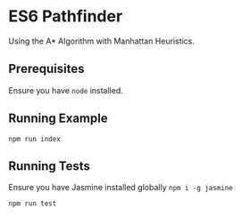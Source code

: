 # ES6 Pathfinder

Using the A* Algorithm with Manhattan Heuristics.

## Prerequisites

Ensure you have `node` installed.

## Running Example

`npm run index`

## Running Tests

Ensure you have Jasmine installed globally `npm i -g jasmine`

`npm run test`
